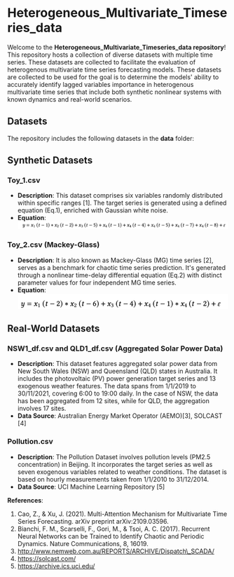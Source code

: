 # Heterogeneous_Multivariate_Timeseries_data
Welcome to the **Heterogeneous_Multivariate_Timeseries_data repository**! This repository hosts a collection of diverse datasets with multiple time series. These datasets are collected to facilitate the evaluation of heterogenous multivariate time series forecasting models. These datasets are collected to be used for the goal is to determine the models' ability to accurately identify lagged variables importance in heterogenous multivariate time series that include both synthetic nonlinear systems with known dynamics and real-world scenarios.


## Datasets

The repository includes the following datasets in the **data** folder:


## Synthetic Datasets

### Toy_1.csv
- **Description**: This dataset comprises six variables randomly distributed within specific ranges [1]. The target series is generated using a defined equation (Eq.1), enriched with Gaussian white noise.
- **Equation**:  ![Equation 1](https://github.com/sarah-almaghrabi/Heterogeneous_Multivariate_Timeseries_data/blob/main/fig/toy1.png)

 

### Toy_2.csv (Mackey-Glass)
- **Description**: It is also known as Mackey-Glass (MG) time series [2], serves as a benchmark for chaotic time series prediction. It's generated through a nonlinear time-delay differential equation (Eq.2) with distinct parameter values for four independent MG time series.
- **Equation**:  ![Equation 2](https://github.com/sarah-almaghrabi/Heterogeneous_Multivariate_Timeseries_data/blob/main/fig/toy2.png)
 

## Real-World Datasets

### NSW1_df.csv and QLD1_df.csv (Aggregated Solar Power Data)
- **Description**: This dataset features aggregated solar power data from New South Wales (NSW) and Queensland (QLD) states in Australia. It includes the photovoltaic (PV) power generation target series and 13 exogenous weather features. The data spans from 1/1/2019 to 30/11/2021, covering 6:00 to 19:00 daily. In the case of NSW, the data has been aggregated from 12 sites, while for QLD, the aggregation involves 17 sites.
- **Data Source**: Australian Energy Market Operator (AEMO)[3], SOLCAST [4]

### Pollution.csv 
- **Description**: The Pollution Dataset involves pollution levels (PM2.5 concentration) in Beijing. It incorporates the target series as well as seven exogenous variables related to weather conditions. The dataset is based on hourly measurements taken from 1/1/2010 to 31/12/2014.
- **Data Source**: UCI Machine Learning Repository [5]



 
 


**References**:
1. Cao, Z., & Xu, J. (2021). Multi-Attention Mechanism for Multivariate Time Series Forecasting. arXiv preprint arXiv:2109.03596.
2. Bianchi, F. M., Scarselli, F., Gori, M., & Tsoi, A. C. (2017). Recurrent Neural Networks can be Trained to Identify Chaotic and Periodic Dynamics. Nature Communications, 8, 16019.
3. http://www.nemweb.com.au/REPORTS/ARCHIVE/Dispatch\_SCADA/
4. https://solcast.com/
5. https://archive.ics.uci.edu/
